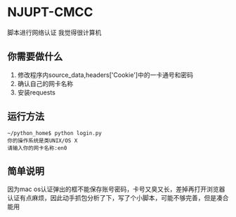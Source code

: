 # NJUPT-CMCC
脚本进行网络认证 我觉得很计算机
## 你需要做什么
1. 修改程序内source_data,headers['Cookie']中的一卡通号和密码
2. 确认自己的网卡名称
3. 安装requests
## 运行方法
```shell
~/python_home$ python login.py
你的操作系统是类UNIX/OS X
请输入你的网卡名称:en0
```
## 简单说明
因为mac os认证弹出的框不能保存账号密码，卡号又臭又长，差掉再打开浏览器认证有点麻烦，因此动手抓包分析了下，写了个小脚本，可能不够完善，但是凑合能用
